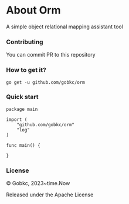 # About Orm
A simple object relational mapping assistant tool

### Contributing
You can commit PR to this repository

### How to get it?
````
go get -u github.com/gobkc/orm
````

### Quick start
````
package main

import (
	"github.com/gobkc/orm"
	"log"
)

func main() {

}
````

### License
© Gobkc, 2023~time.Now

Released under the Apache License